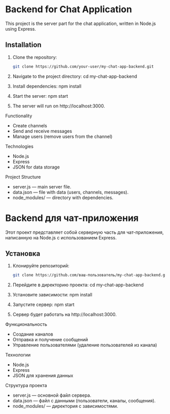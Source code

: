 
# Backend for Chat Application

This project is the server part for the chat application, written in Node.js using Express.

## Installation

1. Clone the repository:
   ```bash
   git clone https://github.com/your-user/my-chat-app-backend.git

2. Navigate to the project directory:
cd my-chat-app-backend

3. Install dependencies:
npm install

4. Start the server:
npm start
 
 5. The server will run on http://localhost:3000.

Functionality
- Create channels
- Send and receive messages
- Manage users (remove users from the channel)

Technologies
- Node.js
- Express
- JSON for data storage

Project Structure
- server.js — main server file.
- data.json — file with data (users, channels, messages).
- node_modules/ — directory with dependencies.


# Backend для чат-приложения

Этот проект представляет собой серверную часть для чат-приложения, написанную на Node.js с использованием Express.

## Установка

1. Клонируйте репозиторий:
   ```bash
   git clone https://github.com/ваш-пользователь/my-chat-app-backend.git

2. Перейдите в директорию проекта:
cd my-chat-app-backend

3. Установите зависимости:
npm install

4. Запустите сервер:
npm start

5. Сервер будет работать на http://localhost:3000.

Функциональность
- Создание каналов
- Отправка и получение сообщений
- Управление пользователями (удаление пользователей из канала)

Технологии
- Node.js
- Express
- JSON для хранения данных

Структура проекта
- server.js — основной файл сервера.
- data.json — файл с данными (пользователи, каналы, сообщения).
- node_modules/ — директория с зависимостями.
